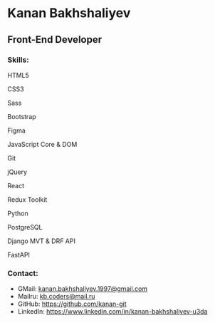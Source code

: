 <h1>
  Kanan Bakhshaliyev
</h1>

<h2>
  Front-End Developer
</h2>

<h3>
  Skills:
</h3>

<div>
  <p> HTML5 </p>
  <p> CSS3 </p>
  <p> Sass </p>
  <p> Bootstrap </p>
  <p> Figma </p>
  <p> JavaScript Core & DOM </p>
  <p> Git </p>
  <p> jQuery </p>
  <p> React </p>
  <p> Redux Toolkit </p>
  <p> Python </p>
  <p> PostgreSQL </p>
  <p> Django MVT & DRF API </p>
  <p> FastAPI </p>
</div>

<h3>
  Contact:
</h3>

* GMail: kanan.bakhshaliyev.1997@gmail.com
* Mailru: kb.coders@mail.ru
* GitHub: https://github.com/kanan-git
* LinkedIn: https://www.linkedin.com/in/kanan-bakhshaliyev-u3da
